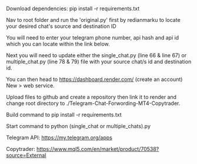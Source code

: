 Download dependencies: pip install -r requirements.txt

Nav to root folder and run the 'original.py' first by redianmarku to locate your desired chat's source and destination ID

You will need to enter your telegram phone number, api hash and api id which you can locate within the link below.

Next you will need to update either the single_chat.py (line 66 & line 67) or multiple_chat.py (line 78 & 79) file with your source chat/s id and destination id.

You can then head to https://dashboard.render.com/ (create an account) New > web service.

Upload files to github and create a repository then link it to render and change root directory to ./Telegram-Chat-Forwording-MT4-Copytrader. 

Build command to pip install -r requirements.txt 

Start command to python (single_chat or multiple_chats).py

Telegram API: https://my.telegram.org/apps

Copytrader: https://www.mql5.com/en/market/product/70538?source=External

